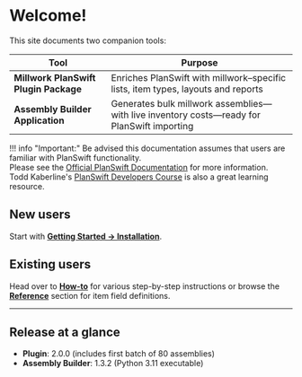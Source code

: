 <!-- docs/index.md -->
# Welcome!

This site documents two companion tools:

| Tool | Purpose |
|------|---------|
| **Millwork PlanSwift Plugin Package** | Enriches PlanSwift with millwork–specific lists, item types, layouts and reports |
| **Assembly Builder Application** | Generates bulk millwork assemblies—with live inventory costs—ready for PlanSwift importing |

!!! info "Important:"
    Be advised this documentation assumes that users are familiar with PlanSwift functionality.  
    Please see the [Official PlanSwift Documentation](https://constructconnect-help.atlassian.net/wiki/spaces/PSUPPORT/overview) for more information.  
    Todd Kaberline's [PlanSwift Developers Course](https://youtube.com/playlist?list=PLbnPqrhDeRgWBO2YMUEe5qu-L-xC955er&si=RSXlMffssQK6jToP) is also a great learning resource.

## New users

Start with [**Getting Started → Installation**](./getting-started/installation.md).  

## Existing users

Head over to [**How-to**](./how-to/create-custom-item.md) for various step-by-step instructions or browse the [**Reference**](./reference/field-definitions/count.md) section for item field definitions.

---

## Release at a glance
* **Plugin**: 2.0.0 (includes first batch of 80 assemblies)  
* **Assembly Builder**: 1.3.2 (Python 3.11 executable)
